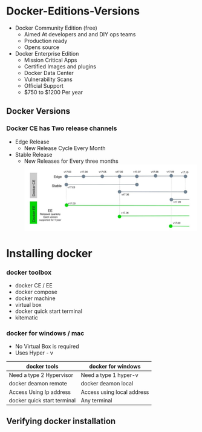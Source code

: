 
# Docker-Editions-Versions

-  Docker Community Edition (free)
   - Aimed At developers and and DIY ops teams
   - Production ready
	- Opens source
-  Docker Enterprise Edition
   - Mission Critical Apps  
   - Certified Images and plugins
   - Docker Data Center
   - Vulnerability Scans
   - Official Support
   -  $750 to $1200 Per year

## Docker Versions
### Docker CE has Two release channels
- Edge Release
	- New Release Cycle Every Month
- Stable Release
	- New Releases for Every three months
![Version Chart](https://github.com/venu-shastri/dockerknowledge/blob/master/images.JPG)

# Installing docker
### docker toolbox
- docker CE / EE
- docker compose
- docker machine
- virtual box
- docker quick start terminal
- kitematic
### docker for windows / mac
- No Virtual Box is required
- Uses Hyper - v

docker tools      | docker for windows 
 -------- | ---
 Need a type 2 Hypervisor | Need a type 1 hyper-v
 docker deamon remote | docker deamon local 
 Access Using Ip address | Access using local address
 docker quick start terminal | Any terminal

## Verifying docker installation
 
<!--stackedit_data:
eyJoaXN0b3J5IjpbNTYwNDU5MzA2LC0xNzcyNzE0MjEsLTIwNj
Y0ODEwNjQsMTcyMzczNTA3NiwtMTI2NjkyMzgwMywxOTE5ODUy
NzQ1LDExNzMxNjE5NzFdfQ==
-->